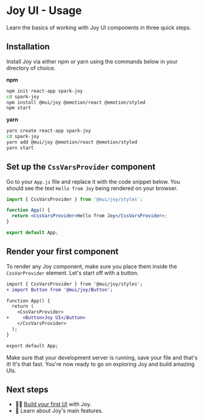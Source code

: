 # Joy UI - Usage

<p class="description">Learn the basics of working with Joy UI components in three quick steps.</p>

## Installation

Install Joy via either npm or yarn using the commands below in your directory of choice.

**npm**

```sh
npm init react-app spark-joy
cd spark-joy
npm install @mui/joy @emotion/react @emotion/styled
npm start
```

**yarn**

```sh
yarn create react-app spark-joy
cd spark-joy
yarn add @mui/joy @emotion/react @emotion/styled
yarn start
```

## Set up the `CssVarsProvider` component

Go to your `App.js` file and replace it with the code snippet below. You should see the text `Hello from Joy` being rendered on your browser.

```jsx
import { CssVarsProvider } from '@mui/joy/styles';

function App() {
  return <CssVarsProvider>Hello from Joy</CssVarsProvider>;
}

export default App;
```

## Render your first component

To render any Joy component, make sure you place them inside the `CssVarProvider` element. Let's start off with a button.

```diff
import { CssVarsProvider } from '@mui/joy/styles';
+ import Button from '@mui/joy/Button';

function App() {
  return (
    <CssVarsProvider>
+     <Button>Joy UI</Button>
    </CssVarsProvider>
  );
}

export default App;
```

Make sure that your development server is running, save your file and that's it! It's that fast.
You're now ready to go on exploring Joy and build amazing UIs.

## Next steps

- 👩‍💻 [Build your first UI](/joy-ui/getting-started/tutorial/) with Joy.
- 💎 Learn about Joy's main features.
